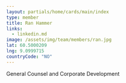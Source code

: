 ```yaml
---
layout: partials/home/cards/main/index
type: member
title: Ran Hammer
links:
  - linkedin.md
image: /assets/img/team/members/ran.jpg
lat: 60.5000209
lng: 9.0999715
countryCode: "NO"
---
```


General Counsel and Corporate Development
